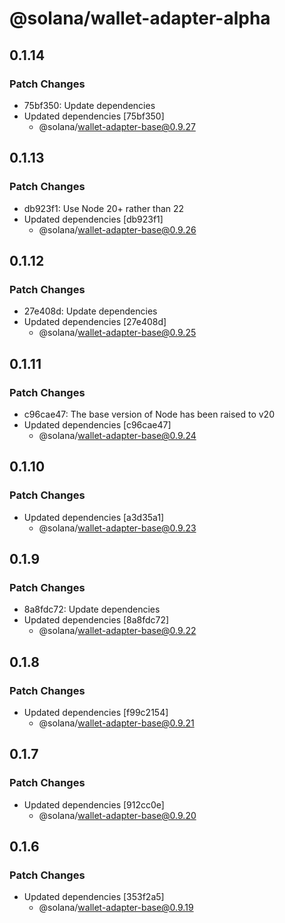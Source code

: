 # @solana/wallet-adapter-alpha

## 0.1.14

### Patch Changes

- 75bf350: Update dependencies
- Updated dependencies [75bf350]
    - @solana/wallet-adapter-base@0.9.27

## 0.1.13

### Patch Changes

- db923f1: Use Node 20+ rather than 22
- Updated dependencies [db923f1]
    - @solana/wallet-adapter-base@0.9.26

## 0.1.12

### Patch Changes

- 27e408d: Update dependencies
- Updated dependencies [27e408d]
    - @solana/wallet-adapter-base@0.9.25

## 0.1.11

### Patch Changes

- c96cae47: The base version of Node has been raised to v20
- Updated dependencies [c96cae47]
    - @solana/wallet-adapter-base@0.9.24

## 0.1.10

### Patch Changes

- Updated dependencies [a3d35a1]
    - @solana/wallet-adapter-base@0.9.23

## 0.1.9

### Patch Changes

- 8a8fdc72: Update dependencies
- Updated dependencies [8a8fdc72]
    - @solana/wallet-adapter-base@0.9.22

## 0.1.8

### Patch Changes

- Updated dependencies [f99c2154]
    - @solana/wallet-adapter-base@0.9.21

## 0.1.7

### Patch Changes

- Updated dependencies [912cc0e]
    - @solana/wallet-adapter-base@0.9.20

## 0.1.6

### Patch Changes

- Updated dependencies [353f2a5]
    - @solana/wallet-adapter-base@0.9.19
